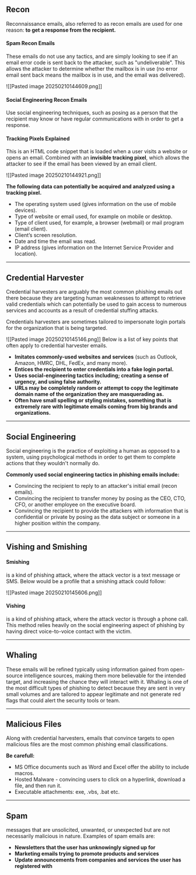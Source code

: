 ## Recon

Reconnaissance emails, also referred to as recon emails are used for one reason: **to get a response from the recipient.**
#### Spam Recon Emails
These emails do not use any tactics, and are simply looking to see if an email error code is sent back to the attacker, such as "undeliverable". This allows the attacker to determine whether the mailbox is in use (no error email sent back means the mailbox is in use, and the email was delivered).

![[Pasted image 20250210144609.png]]

#### Social Engineering Recon Emails
Use social engineering techniques, such as posing as a person that the recipient may know or have regular communications with in order to get a response.

#### Tracking Pixels Explained
This is an HTML code snippet that is loaded when a user visits a website or opens an email.
Combined with an **invisible tracking pixel**, which allows the attacker to see if the email has been viewed by an email client.

![[Pasted image 20250210144921.png]]

**The following data can potentially be acquired and analyzed using a tracking pixel.**

- The operating system used (gives information on the use of mobile devices).
- Type of website or email used, for example on mobile or desktop.
- Type of client used, for example, a browser (webmail) or mail program (email client).
- Client’s screen resolution.
- Date and time the email was read.
- IP address (gives information on the Internet Service Provider and location).

------

## Credential Harvester

Credential harvesters are arguably the most common phishing emails out there because they are targeting human weaknesses to attempt to retrieve valid credentials which can potentially be used to gain access to numerous services and accounts as a result of credential stuffing attacks.

Credentials harvesters are sometimes tailored to impersonate login portals for the organization that is being targeted.

![[Pasted image 20250210145146.png]]
Below is a list of key points that often apply to credential harvester emails.

- **Imitates commonly-used websites and services** (such as Outlook, Amazon, HMRC, DHL, FedEx, and many more).
- **Entices the recipient to enter credentials into a fake login portal.**
- **Uses social-engineering tactics including; creating a sense of urgency, and using false authority.**
- **URLs may be completely random or attempt to copy the legitimate domain name of the organization they are masquerading as.**
- **Often have small spelling or styling mistakes, something that is extremely rare with legitimate emails coming from big brands and organizations.**

----

## Social Engineering

Social engineering is the practice of exploiting a human as opposed to a system, using psychological methods in order to get them to complete actions that they wouldn't normally do.

**Commonly used social engineering tactics in phishing emails include:**

- Convincing the recipient to reply to an attacker's initial email (recon emails).
- Convincing the recipient to transfer money by posing as the CEO, CTO, CFO, or another employee on the executive board.
- Convincing the recipient to provide the attackers with information that is confidential or private by posing as the data subject or someone in a higher position within the company.

----

## Vishing and Smishing

#### Smishing 
is a kind of phishing attack, where the attack vector is a text message or SMS. Below would be a profile that a smishing attack could follow:

![[Pasted image 20250210145606.png]]

#### Vishing
is a kind of phishing attack, where the attack vector is through a phone call.  This method relies heavily on the social engineering aspect of phishing by having direct voice-to-voice contact with the victim.

----

## Whaling

These emails will be refined typically using information gained from open-source intelligence sources, making them more believable for the intended target, and increasing the chance they will interact with it.
Whaling is one of the most difficult types of phishing to detect because they are sent in very small volumes and are tailored to appear legitimate and not generate red flags that could alert the security tools or team.

---

## Malicious Files

Along with credential harvesters, emails that convince targets to open malicious files are the most common phishing email classifications. 

**Be carefull:**
- MS Office documents such as Word and Excel offer the ability to include macros.
- Hosted Malware - convincing users to click on a hyperlink, download a file, and then run it.
- Executable attachments: exe, .vbs, .bat etc.

----

## Spam

messages that are unsolicited, unwanted, or unexpected but are not necessarily malicious in nature. Examples of spam emails are:

- **Newsletters that the user has unknowingly signed up for**
- **Marketing emails trying to promote products and services**
- **Update announcements from companies and services the user has registered with**

